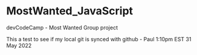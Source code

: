 # MostWanted_JavaScript
devCodeCamp - Most Wanted Group project

This a test to see if my local git is synced with github - Paul 1:10pm EST 31 May 2022